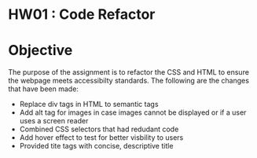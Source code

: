 # HW01 : Code Refactor

# Objective

The purpose of the assignment is to refactor the CSS and HTML to ensure the webpage meets accessibilty standards. The following are the changes that have been made:


- Replace div tags in HTML to semantic tags
- Add alt tag for images in case images cannot be displayed or if a user uses a screen reader
- Combined CSS selectors that had redudant code
- Add hover effect to test for better visbility to users
- Provided tite tags with concise, descriptive title